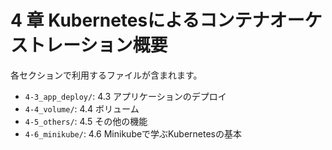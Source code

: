 # 4 章 Kubernetesによるコンテナオーケストレーション概要

各セクションで利用するファイルが含まれます。

* `4-3_app_deploy/`: 4.3 アプリケーションのデプロイ
* `4-4_volume/`: 4.4 ボリューム
* `4-5_others/`: 4.5 その他の機能
* `4-6_minikube/`: 4.6 Minikubeで学ぶKubernetesの基本
